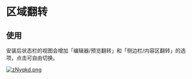 # 区域翻转

## 使用
安装后状态栏的视图会增加「编辑器/预览翻转」和「侧边栏/内容区翻转」的选项，点击可自由切换。

[![zNyqkd.png](https://registry.yank-note.com/cdn/yank-note-extension-view-reverse-yanser/2.3.0/zNyqkd.png)](https://imgse.com/i/zNyqkd)
